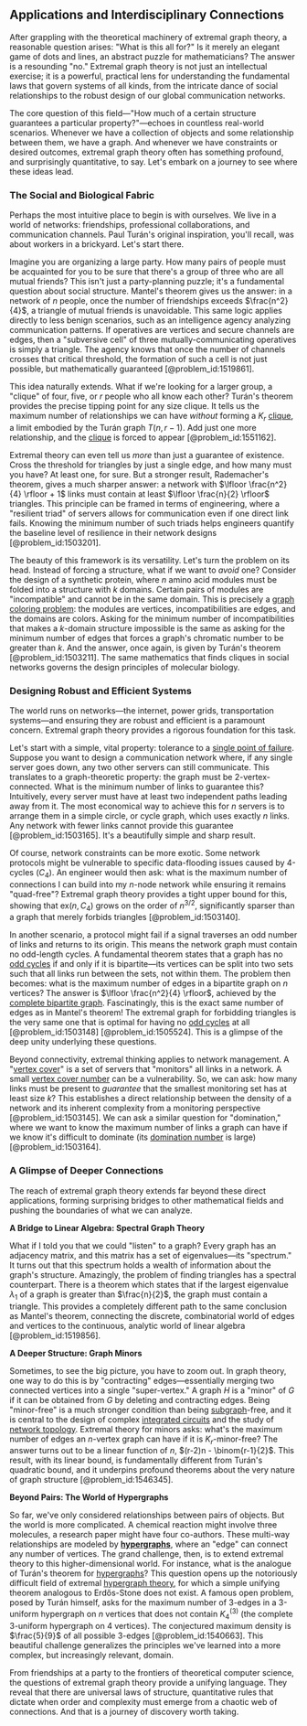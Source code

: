 ## Applications and Interdisciplinary Connections

After grappling with the theoretical machinery of extremal graph theory, a reasonable question arises: "What is this all for?" Is it merely an elegant game of dots and lines, an abstract puzzle for mathematicians? The answer is a resounding "no." Extremal graph theory is not just an intellectual exercise; it is a powerful, practical lens for understanding the fundamental laws that govern systems of all kinds, from the intricate dance of social relationships to the robust design of our global communication networks.

The core question of this field—"How much of a certain structure guarantees a particular property?"—echoes in countless real-world scenarios. Whenever we have a collection of objects and some relationship between them, we have a graph. And whenever we have constraints or desired outcomes, extremal graph theory often has something profound, and surprisingly quantitative, to say. Let's embark on a journey to see where these ideas lead.

### The Social and Biological Fabric

Perhaps the most intuitive place to begin is with ourselves. We live in a world of networks: friendships, professional collaborations, and communication channels. Paul Turán's original inspiration, you'll recall, was about workers in a brickyard. Let's start there.

Imagine you are organizing a large party. How many pairs of people must be acquainted for you to be sure that there's a group of three who are all mutual friends? This isn't just a party-planning puzzle; it's a fundamental question about social structure. Mantel's theorem gives us the answer: in a network of $n$ people, once the number of friendships exceeds $\frac{n^2}{4}$, a triangle of mutual friends is unavoidable. This same logic applies directly to less benign scenarios, such as an intelligence agency analyzing communication patterns. If operatives are vertices and secure channels are edges, then a "subversive cell" of three mutually-communicating operatives is simply a triangle. The agency knows that once the number of channels crosses that critical threshold, the formation of such a cell is not just possible, but mathematically guaranteed [@problem_id:1519861].

This idea naturally extends. What if we're looking for a larger group, a "clique" of four, five, or $r$ people who all know each other? Turán's theorem provides the precise tipping point for any size clique. It tells us the maximum number of relationships we can have *without* forming a $K_r$ [clique](@article_id:275496), a limit embodied by the Turán graph $T(n, r-1)$. Add just one more relationship, and the [clique](@article_id:275496) is forced to appear [@problem_id:1551162].

Extremal theory can even tell us *more* than just a guarantee of existence. Cross the threshold for triangles by just a single edge, and how many must you have? At least one, for sure. But a stronger result, Rademacher's theorem, gives a much sharper answer: a network with $\lfloor \frac{n^2}{4} \rfloor + 1$ links must contain at least $\lfloor \frac{n}{2} \rfloor$ triangles. This principle can be framed in terms of engineering, where a "resilient triad" of servers allows for communication even if one direct link fails. Knowing the minimum number of such triads helps engineers quantify the baseline level of resilience in their network designs [@problem_id:1503201].

The beauty of this framework is its versatility. Let's turn the problem on its head. Instead of forcing a structure, what if we want to *avoid* one? Consider the design of a synthetic protein, where $n$ amino acid modules must be folded into a structure with $k$ domains. Certain pairs of modules are "incompatible" and cannot be in the same domain. This is precisely a [graph coloring problem](@article_id:262828): the modules are vertices, incompatibilities are edges, and the domains are colors. Asking for the minimum number of incompatibilities that makes a $k$-domain structure impossible is the same as asking for the minimum number of edges that forces a graph's chromatic number to be greater than $k$. And the answer, once again, is given by Turán's theorem [@problem_id:1503211]. The same mathematics that finds cliques in social networks governs the design principles of molecular biology.

### Designing Robust and Efficient Systems

The world runs on networks—the internet, power grids, transportation systems—and ensuring they are robust and efficient is a paramount concern. Extremal graph theory provides a rigorous foundation for this task.

Let's start with a simple, vital property: tolerance to a [single point of failure](@article_id:267015). Suppose you want to design a communication network where, if any single server goes down, any two other servers can still communicate. This translates to a graph-theoretic property: the graph must be 2-vertex-connected. What is the minimum number of links to guarantee this? Intuitively, every server must have at least two independent paths leading away from it. The most economical way to achieve this for $n$ servers is to arrange them in a simple circle, or cycle graph, which uses exactly $n$ links. Any network with fewer links cannot provide this guarantee [@problem_id:1503165]. It's a beautifully simple and sharp result.

Of course, network constraints can be more exotic. Some network protocols might be vulnerable to specific data-flooding issues caused by 4-cycles ($C_4$). An engineer would then ask: what is the maximum number of connections I can build into my $n$-node network while ensuring it remains "quad-free"? Extremal graph theory provides a tight upper bound for this, showing that $\text{ex}(n, C_4)$ grows on the order of $n^{3/2}$, significantly sparser than a graph that merely forbids triangles [@problem_id:1503140].

In another scenario, a protocol might fail if a signal traverses an odd number of links and returns to its origin. This means the network graph must contain no odd-length cycles. A fundamental theorem states that a graph has no [odd cycles](@article_id:270793) if and only if it is bipartite—its vertices can be split into two sets such that all links run between the sets, not within them. The problem then becomes: what is the maximum number of edges in a bipartite graph on $n$ vertices? The answer is $\lfloor \frac{n^2}{4} \rfloor$, achieved by the [complete bipartite graph](@article_id:275735). Fascinatingly, this is the exact same number of edges as in Mantel's theorem! The extremal graph for forbidding triangles is the very same one that is optimal for having no [odd cycles](@article_id:270793) at all [@problem_id:1503148] [@problem_id:1505524]. This is a glimpse of the deep unity underlying these questions.

Beyond connectivity, extremal thinking applies to network management. A "[vertex cover](@article_id:260113)" is a set of servers that "monitors" all links in a network. A small [vertex cover number](@article_id:276096) can be a vulnerability. So, we can ask: how many links must be present to *guarantee* that the smallest monitoring set has at least size $k$? This establishes a direct relationship between the density of a network and its inherent complexity from a monitoring perspective [@problem_id:1503145]. We can ask a similar question for "domination," where we want to know the maximum number of links a graph can have if we know it's difficult to dominate (its [domination number](@article_id:275638) is large) [@problem_id:1503164].

### A Glimpse of Deeper Connections

The reach of extremal graph theory extends far beyond these direct applications, forming surprising bridges to other mathematical fields and pushing the boundaries of what we can analyze.

**A Bridge to Linear Algebra: Spectral Graph Theory**

What if I told you that we could "listen" to a graph? Every graph has an adjacency matrix, and this matrix has a set of eigenvalues—its "spectrum." It turns out that this spectrum holds a wealth of information about the graph's structure. Amazingly, the problem of finding triangles has a spectral counterpart. There is a theorem which states that if the largest eigenvalue $\lambda_1$ of a graph is greater than $\frac{n}{2}$, the graph must contain a triangle. This provides a completely different path to the same conclusion as Mantel's theorem, connecting the discrete, combinatorial world of edges and vertices to the continuous, analytic world of linear algebra [@problem_id:1519856].

**A Deeper Structure: Graph Minors**

Sometimes, to see the big picture, you have to zoom out. In graph theory, one way to do this is by "contracting" edges—essentially merging two connected vertices into a single "super-vertex." A graph $H$ is a "minor" of $G$ if it can be obtained from $G$ by deleting and contracting edges. Being "minor-free" is a much stronger condition than being [subgraph](@article_id:272848)-free, and it is central to the design of complex [integrated circuits](@article_id:265049) and the study of [network topology](@article_id:140913). Extremal theory for minors asks: what's the maximum number of edges an $n$-vertex graph can have if it is $K_r$-minor-free? The answer turns out to be a linear function of $n$, $(r-2)n - \binom{r-1}{2}$. This result, with its linear bound, is fundamentally different from Turán's quadratic bound, and it underpins profound theorems about the very nature of graph structure [@problem_id:1546345].

**Beyond Pairs: The World of Hypergraphs**

So far, we've only considered relationships between pairs of objects. But the world is more complicated. A chemical reaction might involve three molecules, a research paper might have four co-authors. These multi-way relationships are modeled by **[hypergraphs](@article_id:270449)**, where an "edge" can connect any number of vertices. The grand challenge, then, is to extend extremal theory to this higher-dimensional world. For instance, what is the analogue of Turán's theorem for [hypergraphs](@article_id:270449)? This question opens up the notoriously difficult field of extremal [hypergraph theory](@article_id:273174), for which a simple unifying theorem analogous to Erdős-Stone does not exist. A famous open problem, posed by Turán himself, asks for the maximum number of 3-edges in a 3-uniform hypergraph on $n$ vertices that does not contain $K_4^{(3)}$ (the complete 3-uniform hypergraph on 4 vertices). The conjectured maximum density is $\frac{5}{9}$ of all possible 3-edges [@problem_id:1540663]. This beautiful challenge generalizes the principles we've learned into a more complex, but increasingly relevant, domain.

From friendships at a party to the frontiers of theoretical computer science, the questions of extremal graph theory provide a unifying language. They reveal that there are universal laws of structure, quantitative rules that dictate when order and complexity must emerge from a chaotic web of connections. And that is a journey of discovery worth taking.